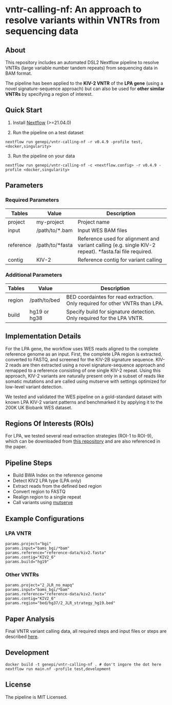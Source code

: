 # vntr-calling-nf: An approach to resolve variants within VNTRs from sequencing data

## About
This repository includes an automated DSL2 Nextflow pipeline to resolve VNTRs (large variable number tandem repeats) from sequencing data in BAM format.

The pipeline has been applied to the **KIV-2 VNTR** of the **LPA gene** (using a novel signature-sequence approach) but can also be used for **other similar VNTRs** by specifying a region of interest.


## Quick Start

1) Install [Nextflow](https://www.nextflow.io/docs/latest/getstarted.html#installation) (>=21.04.0)

2) Run the pipeline on a test dataset

```
nextflow run genepi/vntr-calling-nf -r v0.4.9 -profile test,<docker,singularity>
```

3) Run the pipeline on your data

```
nextflow run genepi/vntr-calling-nf -c <nextflow.config> -r v0.4.9 -profile <docker,singularity>
```

## Parameters
### Required Parameters
| Tables        | Value           | Description  |
| ------------- |-------------| -------------|
| project       | my-project | Project name |
| input      |  /path/to/*.bam     |  Input WES BAM files |
| reference | /path/to/*fasta  |  Reference used for alignment and variant calling (e.g. single KIV-2 repeat). *fasta.fai file required. |
| contig |  KIV-2 |    Reference contig for variant calling  |

### Additional Parameters
| Tables        | Value           | Description  |
| ------------- |-------------| -------------|
| region | /path/to/bed   |  BED coordaintes for read extraction. Only required for other VNTRs than LPA. |
| build | hg19 or hg38    |  Specify build for signature detection. Only required for the LPA VNTR. |

## Implementation Details
For the LPA gene, the workflow uses WES reads aligned to the complete reference genome as an input. First, the complete LPA region is extracted, converted to FASTQ, and screened for the KIV-2B signature sequence. KIV-2 reads are then extracted using a novel signature-sequence approach and remapped to a reference consisting of one single KIV-2 repeat. Using this approach, KIV-2 variants are naturally present only in a subset of reads like somatic mutations and are called using mutserve with settings optimized for low-level variant detection.

We tested and validated the WES pipeline on a gold-standard dataset with known LPA KIV-2 variant patterns and benchmarked it by applying it to the 200K UK Biobank WES dataset.

## Regions Of Interests (ROIs)
For LPA, we tested several read extraction strategies (ROI-1 to ROI-9), which can be downloaded from [this repository](paper_data/bed) and are also referenced in the paper. 

## Pipeline Steps
* Build BWA Index on the reference genome
* Detect KIV2 LPA type (LPA only)
* Extract reads from the defined bed region
* Convert region to FASTQ
* Realign region to a single repeat
* Call variants using [mutserve](https://github.com/seppinho/mutserve)

## Example Configurations

### LPA VNTR
```
params.project="bgi"
params.input="bams_bgi/*bam"
params.reference="reference-data/kiv2.fasta"
params.contig="KIV2_6"
params.build="hg19"
```

### Other VNTRs
```
params.project="2_JLR_no_mapq"
params.input="bams_bgi/*bam"
params.reference="reference-data/kiv2.fasta"
params.contig="KIV2_6"
params.region="bed/hg37/2_JLR_strategy_hg19.bed"
```

## Paper Analysis
Final VNTR variant calling data, all required steps and input files or steps are described [here](paper_analysis).



## Development

```
docker build -t genepi/vntr-calling-nf . # don't ingore the dot here
nextflow run main.nf -profile test,development
```

## License
The pipeline is MIT Licensed.
